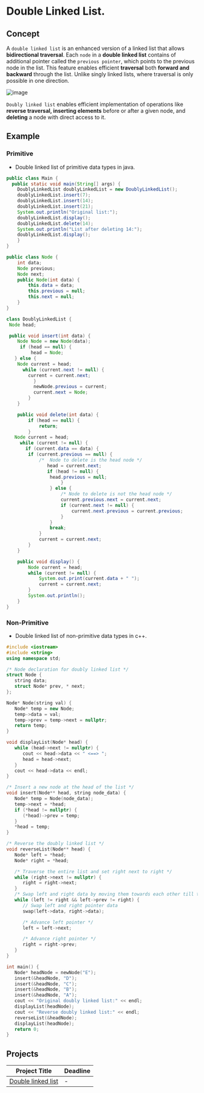 # Double Linked List.
## Concept

A `double linked list` is an enhanced version of a linked list that allows **bidirectional traversal**. Each `node` in a **double linked list** contains of additional pointer called the `previous pointer`, which points to the previous node in the list. This feature enables efficient **traversal** both **forward and backward** through the list. Unlike singly linked lists, where traversal is only possible in one direction.

![image](https://github.com/SAFCSP-Team/data-structures-and-algorithms-bootcamp/assets/148945652/68ff54de-1471-4260-9b89-1bf8db7ada7a)

 `Doubly linked list` enables efficient implementation of operations like **reverse traversal, 
  inserting elements** before or after a given node, and **deleting** a node with direct access to it.
   
## Example 

### Primitive 
* Double linked list of primitive data types in java.
```java
public class Main {
  public static void main(String[] args) {
    DoublyLinkedList doublyLinkedList = new DoublyLinkedList();
    doublyLinkedList.insert(7);
    doublyLinkedList.insert(14);
    doublyLinkedList.insert(21);
    System.out.println("Original list:");
    doublyLinkedList.display();
    doublyLinkedList.delete(14);
    System.out.println("List after deleting 14:");
    doublyLinkedList.display();
    }
}

public class Node {
    int data;
    Node previous;
    Node next;
    public Node(int data) {
        this.data = data;
        this.previous = null;
        this.next = null;
    }
}

class DoublyLinkedList {
 Node head;

 public void insert(int data) {
    Node Node = new Node(data);
     if (head == null) {
         head = Node;
   } else {
    Node current = head;
      while (current.next != null) {
        current = current.next;
          }
          newNode.previous = current;
          current.next = Node;
        }
    }

    public void delete(int data) {
        if (head == null) {
            return;
        }
   Node current = head;
     while (current != null) {
       if (current.data == data) {
        if (current.previous == null) {
            /*  Node to delete is the head node */
               head = current.next;
               if (head != null) {
                head.previous = null;
                    }
                } else {
                    /* Node to delete is not the head node */
                    current.previous.next = current.next;
                    if (current.next != null) {
                        current.next.previous = current.previous;
                    }
                }
                break;
            }
            current = current.next;
        }
    }

    public void display() {
        Node current = head;
        while (current != null) {
            System.out.print(current.data + " ");
            current = current.next;
        }
        System.out.println();
    }
}

```
### Non-Primitive
* Double linked list of non-primitive data types in c++.
```c++
#include <iostream>
#include <string>
using namespace std;

/* Node declaration for doubly linked list */
struct Node {
   string data;
   struct Node* prev, * next;
};

Node* Node(string val) {
   Node* temp = new Node;
   temp->data = val;
   temp->prev = temp->next = nullptr;
   return temp;
}

void displayList(Node* head) {
   while (head->next != nullptr) {
      cout << head->data << " <==> ";
      head = head->next;
   }
   cout << head->data << endl;
}

/* Insert a new node at the head of the list */
void insert(Node** head, string node_data) {
   Node* temp = Node(node_data);
   temp->next = *head;
   if (*head != nullptr) {
      (*head)->prev = temp;
   }
   *head = temp;
}

/* Reverse the doubly linked list */
void reverseList(Node** head) {
   Node* left = *head;
   Node* right = *head;

   /* Traverse the entire list and set right next to right */
   while (right->next != nullptr) {
      right = right->next;
   }
   /* Swap left and right data by moving them towards each other till they meet or cross */
   while (left != right && left->prev != right) {
      // Swap left and right pointer data
      swap(left->data, right->data);

      /* Advance left pointer */
      left = left->next;

      /* Advance right pointer */
      right = right->prev;
   }
}

int main() {
   Node* headNode = newNode("E");
   insert(&headNode, "D");
   insert(&headNode, "C");
   insert(&headNode, "B");
   insert(&headNode, "A");
   cout << "Original doubly linked list:" << endl;
   displayList(headNode);
   cout << "Reverse doubly linked list:" << endl;
   reverseList(&headNode);
   displayList(headNode);
   return 0;
}
```
## Projects
| Project Title | Deadline |
|:-----------:|:-------------|
 [Double linked list](https://github.com/SAFCSP-Team/double-linked-list) | - | 

